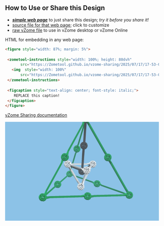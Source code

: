 
## How to Use or Share this Design

 - [***simple web page***](<https://Zometool.github.io/vzome-sharing/2025/07/17/17-53-03-SOL-4-Tetra/>) to just share this design; *try it before you share it!*
 - [source file for that web page](<https://github.com/Zometool/vzome-sharing/edit/main/2025/07/17/17-53-03-SOL-4-Tetra/index.md>); click to customize
 - [raw vZome file](<https://raw.githubusercontent.com/Zometool/vzome-sharing/main/2025/07/17/17-53-03-SOL-4-Tetra/SOL-4-Tetra.vZome>) to use in vZome desktop or vZome Online
 
 HTML for embedding in any web page:
 ```html
<figure style="width: 87%; margin: 5%">
  
  <zometool-instructions style="width: 100%; height: 80dvh"
        src="https://Zometool.github.io/vzome-sharing/2025/07/17/17-53-03-SOL-4-Tetra/SOL-4-Tetra.vZome" >
    <img  style="width: 100%"
        src="https://Zometool.github.io/vzome-sharing/2025/07/17/17-53-03-SOL-4-Tetra/SOL-4-Tetra.png" >
  </zometool-instructions>

  <figcaption style="text-align: center; font-style: italic;">
     REPLACE this caption!
  </figcaption>
</figure>

 ```

[vZome Sharing documentation](https://vzome.github.io/vzome/sharing.html#how-it-works)

![Image](<SOL-4-Tetra.png>)

